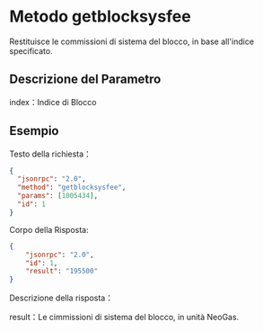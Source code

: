 # Metodo getblocksysfee

Restituisce le commissioni di sistema del blocco, in base all'indice specificato.

## Descrizione del Parametro

index：Indice di Blocco

## Esempio

Testo della richiesta：

```json
{
  "jsonrpc": "2.0",
  "method": "getblocksysfee",
  "params": [1005434],
  "id": 1
}
```

Corpo della Risposta:

```json
{
    "jsonrpc": "2.0",
    "id": 1,
    "result": "195500"
}
```

Descrizione della risposta：

result：Le cimmissioni di sistema del blocco, in unità NeoGas.
